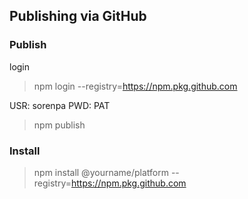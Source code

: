 ## Publishing via GitHub

### Publish

login

> npm login --registry=https://npm.pkg.github.com

USR: sorenpa
PWD: PAT

> npm publish

### Install

> npm install @yourname/platform --registry=https://npm.pkg.github.com
